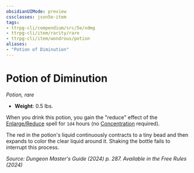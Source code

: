 ```yaml
---
obsidianUIMode: preview
cssclasses: json5e-item
tags:
- ttrpg-cli/compendium/src/5e/xdmg
- ttrpg-cli/item/rarity/rare
- ttrpg-cli/item/wondrous/potion
aliases: 
- "Potion of Diminution"
---
```

# Potion of Diminution
*Potion, rare*  


- **Weight**: 0.5 lbs.

When you drink this potion, you gain the "reduce" effect of the [Enlarge/Reduce](Misc%20Files/CLI/compendium/spells/enlarge-reduce-xphb.md) spell for `1d4` hours (no [Concentration](Misc%20Files/CLI/rules/conditions.md#Concentration) required).

The red in the potion's liquid continuously contracts to a tiny bead and then expands to color the clear liquid around it. Shaking the bottle fails to interrupt this process.

*Source: Dungeon Master's Guide (2024) p. 287. Available in the Free Rules (2024)*